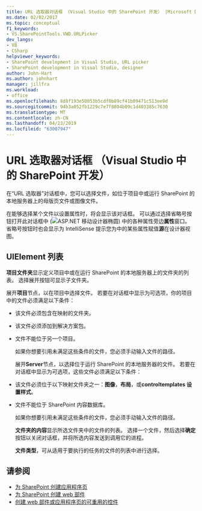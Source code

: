 ```yaml
---
title: URL 选取器对话框 （Visual Studio 中的 SharePoint 开发） |Microsoft Docs
ms.date: 02/02/2017
ms.topic: conceptual
f1_keywords:
- VS.SharePointTools.VWD.URLPicker
dev_langs:
- VB
- CSharp
helpviewer_keywords:
- SharePoint development in Visual Studio, URL picker
- SharePoint development in Visual Studio, designer
author: John-Hart
ms.author: johnhart
manager: jillfra
ms.workload:
- office
ms.openlocfilehash: 8d8f193e50053b5cdf0b89cf41b09471c513ee9d
ms.sourcegitcommit: 94b3a052fb1229c7e7f8804b09c1d403385c7630
ms.translationtype: MT
ms.contentlocale: zh-CN
ms.lasthandoff: 04/23/2019
ms.locfileid: "63007947"
---
```

# <a name="url-picker-dialog-box-sharepoint-development-in-visual-studio"></a>URL 选取器对话框 （Visual Studio 中的 SharePoint 开发）
  在“URL 选取器”对话框中，您可以选择文件，如位于项目中或运行 SharePoint 的本地服务器上的母版页文件或图像文件。

 在能够选择某个文件以设置属性时，将会显示该对话框。 可以通过选择省略号按钮打开此对话框中 (![ASP.NET 移动设计器椭圆](../sharepoint/media/mwellipsis.gif "ASP.NET 移动设计器椭圆")) 中的各种属性旁边**属性**窗口。 省略号按钮时也会显示为 IntelliSense 提示您为中的某些属性赋值**源**在设计器视图。

## <a name="uielement-list"></a>UIElement 列表
 **项目文件夹**显示定义项目中或在运行 SharePoint 的本地服务器上的文件夹的列表。 选择展开按钮可显示子文件夹。

 展开**项目**节点，以在项目中选择文件。 若要在对话框中显示为可选项，你的项目中的文件必须满足以下条件：

- 该文件必须包含在映射的文件夹。

- 该文件必须添加到解决方案包。

- 文件不能位于另一个项目。

  如果你想要引用未满足这些条件的文件，您必须手动输入文件的路径。

  展开**Server**节点，以选择位于运行 SharePoint 的本地服务器的文件。 若要在对话框中显示为可选项，这些文件必须满足以下条件：

- 该文件必须位于以下映射文件夹之一：**图像**，**布局**，或**controltemplates 设置样式**。

- 文件不能位于 SharePoint 内容数据库。

  如果你想要引用未满足这些条件的文件，您必须手动输入文件的路径。

  **文件夹的内容**显示所选文件夹中的文件的列表。 选择一个文件，然后选择**确定**按钮以关闭对话框，并将所选内容发送到调用它的进程。

  **文件类型**，可从适用于要执行的任务的文件的列表中进行选择。

## <a name="see-also"></a>请参阅
- [为 SharePoint 创建应用程序页](../sharepoint/creating-application-pages-for-sharepoint.md)
- [为 SharePoint 创建 web 部件](../sharepoint/creating-web-parts-for-sharepoint.md)
- [创建 web 部件或应用程序页的可重用的控件](../sharepoint/creating-reusable-controls-for-web-parts-or-application-pages.md)
